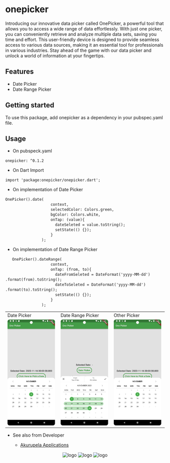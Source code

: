 # onepicker

Introducing our innovative data picker called OnePicker, a powerful tool that allows you to access a wide range of data effortlessly. With just one picker, you can conveniently retrieve and analyze multiple data sets, saving you time and effort. This user-friendly device is designed to provide seamless access to various data sources, making it an essential tool for professionals in various industries. Stay ahead of the game with our data picker and unlock a world of information at your fingertips.

## Features

- Date Picker
- Date Range Picker


## Getting started

To use this package, add onepicker as a dependency in your pubspec.yaml file.

## Usage

- On pubspeck.yaml

```
onepicker: ^0.1.2
```

- On Dart Import

```
import 'package:onepicker/onepicker.dart';
```

- On implementation of Date Picker

```
OnePicker().date(
                    context,
                    selectedColor: Colors.green,
                    bgColor: Colors.white,
                    onTap: (value){
                      dateSeleted = value.toString();
                      setState(() {});
                    }
                );
```

- On implementation of Date Range Picker

```
   OnePicker().dateRange(
                    context,
                    onTap: (from, to){
                      dateFromSeleted = DateFormat('yyyy-MM-dd') .format(from).toString();
                      dateToSeleted = DateFormat('yyyy-MM-dd') .format(to).toString();
                      setState(() {});
                    }
                );
```
<table>
  <tr>
    <td>Date Picker</td>
     <td>Date Range Picker</td>
     <td>Other Picker</td>
  </tr>
  <tr>
    <td width="30%"><img src="https://github.com/udithperera-dev/onepicker/raw/da699e52551ccc39f7775bf55679d7139a7cedc9/ss_date_picker_01.png" alt="date-picker" style="width:150px;"/></td>
    <td width="30%"><img src="https://github.com/udithperera-dev/onepicker/raw/6d3256556bcde588cc10e1fae84b42a13ea21d6a/ss_date_range_picker_02.png" alt="date-range-picker" style="width:150px;"/></td>
    <td width="30%"><img src="https://github.com/udithperera-dev/onepicker/raw/da699e52551ccc39f7775bf55679d7139a7cedc9/ss_date_picker_01.png" style="width:150px;"></td>
  </tr>
 </table>

- See also from Developer

    - [Akurupela Applications](https://akurupela.com)

<p align="center">
      <img src="https://www.akurupela.com/assets/images/images_info/ap_logo.png" width="25px" alt="logo" align="center">
      <img src="https://storage.googleapis.com/cms-storage-bucket/6a07d8a62f4308d2b854.svg" width="100px" alt="logo" align="center">
      <img src="https://pub.dev/static/hash-tihrt5d6/img/pub-dev-logo.svg" width="100px" alt="logo" align="center">
</p>